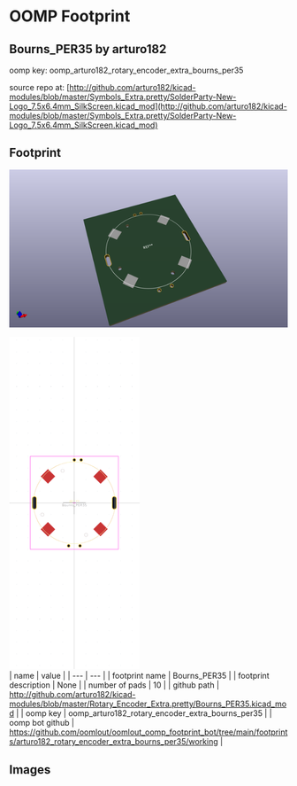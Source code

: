 # OOMP Footprint  
## Bourns_PER35  by arturo182  
  
oomp key: oomp_arturo182_rotary_encoder_extra_bourns_per35  
  
source repo at: [http://github.com/arturo182/kicad-modules/blob/master/Symbols_Extra.pretty/SolderParty-New-Logo_7.5x6.4mm_SilkScreen.kicad_mod](http://github.com/arturo182/kicad-modules/blob/master/Symbols_Extra.pretty/SolderParty-New-Logo_7.5x6.4mm_SilkScreen.kicad_mod)  
## Footprint  
  
[![working_kicad_pcb_3d.png](working_kicad_pcb_3d_600.png)](working_kicad_pcb_3d.png)  
  
[![working.png](working_600.png)](working.png)  
| name | value | 
| --- | --- | 
| footprint name | Bourns_PER35 | 
| footprint description | None | 
| number of pads | 10 | 
| github path | http://github.com/arturo182/kicad-modules/blob/master/Rotary_Encoder_Extra.pretty/Bourns_PER35.kicad_mod | 
| oomp key | oomp_arturo182_rotary_encoder_extra_bourns_per35 | 
| oomp bot github | https://github.com/oomlout/oomlout_oomp_footprint_bot/tree/main/footprints/arturo182_rotary_encoder_extra_bourns_per35/working | 
## Images  
